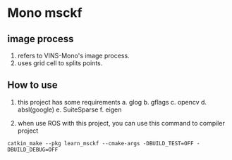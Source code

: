 # Mono msckf

## image process
1. refers to VINS-Mono's image process.
2. uses grid cell to splits points.

## How to use
1. this project has some requirements
	a. glog
	b. gflags
	c. opencv
	d. absl(google)
	e. SuiteSparse
	f. eigen

2. when use ROS with this project, you can use this command to compiler project
```
catkin_make --pkg learn_msckf --cmake-args -DBUILD_TEST=OFF -DBUILD_DEBUG=OFF
```


